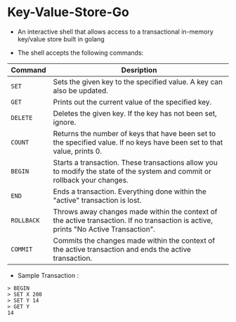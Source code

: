 # Key-Value-Store-Go

- An interactive shell that allows access to a transactional in-memory key/value store built in golang

- The shell accepts the following commands:

| Command | Desription |
| ---|---|
|`SET`| Sets the given key to the specified value. A key can also be updated.|
|`GET`|Prints out the current value of the specified key.|
|`DELETE`|Deletes the given key. If the key has not been set, ignore.|
|`COUNT`|Returns the number of keys that have been set to the specified value. If no keys have been set to that value, prints 0.|
|`BEGIN`|Starts a transaction. These transactions allow you to modify the state of the system and commit or rollback your changes.|
|`END`|Ends a transaction. Everything done within the "active" transaction is lost.||
|`ROLLBACK`|Throws away changes made within the context of the active transaction. If no transaction is active, prints "No Active Transaction".|
|`COMMIT`|Commits the changes made within the context of the active transaction and ends the active transaction.|

- Sample Transaction :

```
> BEGIN
> SET X 200
> SET Y 14
> GET Y
14
```
